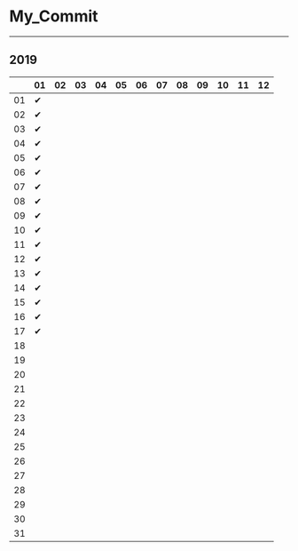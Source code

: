 # My_Commit

---

## 2019

|  |01|02|03|04|05|06|07|08|09|10|11|12|
|----|----|----|----|----|----|----|----|----|----|----|----|----|
|01|✔  |  |  |  |  |  |  |  |  |  |  |  |
|02|✔  |  |  |  |  |  |  |  |  |  |  |  |
|03|✔  |  |  |  |  |  |  |  |  |  |  |  |
|04|✔  |  |  |  |  |  |  |  |  |  |  |  |
|05|✔  |  |  |  |  |  |  |  |  |  |  |  |
|06|✔  |  |  |  |  |  |  |  |  |  |  |  |
|07|✔  |  |  |  |  |  |  |  |  |  |  |  |
|08|✔  |  |  |  |  |  |  |  |  |  |  |  |
|09|✔  |  |  |  |  |  |  |  |  |  |  |  |
|10|✔  |  |  |  |  |  |  |  |  |  |  |  |
|11|✔  |  |  |  |  |  |  |  |  |  |  |  |
|12|✔  |  |  |  |  |  |  |  |  |  |  |  |
|13|✔  |  |  |  |  |  |  |  |  |  |  |  |
|14|✔  |  |  |  |  |  |  |  |  |  |  |  |
|15|✔  |  |  |  |  |  |  |  |  |  |  |  |
|16|✔  |  |  |  |  |  |  |  |  |  |  |  |
|17|✔  |  |  |  |  |  |  |  |  |  |  |  |
|18|  |  |  |  |  |  |  |  |  |  |  |  |
|19|  |  |  |  |  |  |  |  |  |  |  |  |
|20|  |  |  |  |  |  |  |  |  |  |  |  |
|21|  |  |  |  |  |  |  |  |  |  |  |  |
|22|  |  |  |  |  |  |  |  |  |  |  |  |
|23|  |  |  |  |  |  |  |  |  |  |  |  |
|24|  |  |  |  |  |  |  |  |  |  |  |  |
|25|  |  |  |  |  |  |  |  |  |  |  |  |
|26|  |  |  |  |  |  |  |  |  |  |  |  |
|27|  |  |  |  |  |  |  |  |  |  |  |  |
|28|  |  |  |  |  |  |  |  |  |  |  |  |
|29|  |  |  |  |  |  |  |  |  |  |  |  |
|30|  |  |  |  |  |  |  |  |  |  |  |  |
|31|  |  |  |  |  |  |  |  |  |  |  |  |
